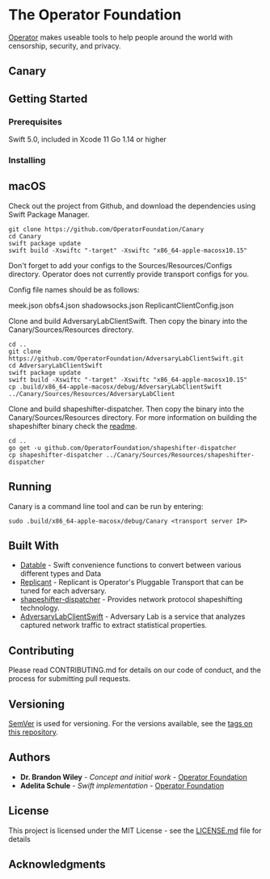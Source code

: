 # The Operator Foundation

[Operator](https://operatorfoundation.org) makes useable tools to help people around the world with censorship, security, and privacy.

## Canary


## Getting Started

### Prerequisites

Swift 5.0, included in Xcode 11
Go 1.14 or higher

### Installing

## macOS
Check out the project from Github, and download the dependencies using Swift Package Manager.

```
git clone https://github.com/OperatorFoundation/Canary
cd Canary
swift package update
swift build -Xswiftc "-target" -Xswiftc "x86_64-apple-macosx10.15"

```

Don't forget to add your configs to the Sources/Resources/Configs directory. Operator does not currently provide transport configs for you.

Config file names should be as follows: 

meek.json 
obfs4.json
shadowsocks.json
ReplicantClientConfig.json


Clone and build AdversaryLabClientSwift. Then copy the binary into the Canary/Sources/Resources directory.

```
cd ..
git clone https://github.com/OperatorFoundation/AdversaryLabClientSwift.git
cd AdversaryLabClientSwift
swift package update
swift build -Xswiftc "-target" -Xswiftc "x86_64-apple-macosx10.15"
cp .build/x86_64-apple-macosx/debug/AdversaryLabClientSwift ../Canary/Sources/Resources/AdversaryLabClient
```


Clone and build shapeshifter-dispatcher. Then copy the binary into the Canary/Sources/Resources directory. For more information on building the shapeshifter binary check the [readme](https://github.com/OperatorFoundation/shapeshifter-dispatcher/blob/main/README.md).

```
cd ..
go get -u github.com/OperatorFoundation/shapeshifter-dispatcher
cp shapeshifter-dispatcher ../Canary/Sources/Resources/shapeshifter-dispatcher
```

## Running

Canary is a command line tool and can be run by entering:

```
sudo .build/x86_64-apple-macosx/debug/Canary <transport server IP>
```

## Built With

* [Datable](https://github.com/OperatorFoundation/Datable) - Swift convenience functions to convert between various different types and Data
* [Replicant](https://github.com/OperatorFoundation/shapeshifter-transports/tree/main/transports/Replicant/v2) - Replicant is Operator's Pluggable Transport that can be tuned for each adversary.
* [shapeshifter-dispatcher](https://github.com/OperatorFoundation/shapeshifter-dispatcher) - Provides network protocol shapeshifting technology.
* [AdversaryLabClientSwift](https://github.com/OperatorFoundation/AdversaryLabClientSwift) - Adversary Lab is a service that analyzes captured network traffic to extract statistical properties.

## Contributing

Please read CONTRIBUTING.md for details on our code of conduct, and the process for submitting pull requests.

## Versioning

[SemVer](http://semver.org/) is used for versioning. For the versions available, see the [tags on this repository](https://github.com/OperatorFoundation/AdversaryLab/tags).

## Authors

* **Dr. Brandon Wiley** - *Concept and initial work* - [Operator Foundation](https://OperatorFoundation.org/)
* **Adelita Schule** - *Swift implementation* - [Operator Foundation](adelita@OperatorFoundation.org)

## License

This project is licensed under the MIT License - see the [LICENSE.md](LICENSE.md) file for details

## Acknowledgments



